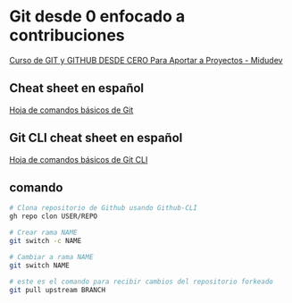 # Git desde 0 enfocado a contribuciones

[Curso de GIT y GITHUB DESDE CERO Para Aportar a Proyectos - Midudev](https://youtu.be/niPExbK8lSw?si=xHWrcET1AS7UyJ03)

## Cheat sheet en español

[Hoja de comandos básicos de Git](/[ESPAÑOL]Git-Cheat-Sheet.md)

## Git CLI cheat sheet en español

[Hoja de comandos básicos de Git CLI](/[ESPAÑOL]-CLI/README.md)

## comando 

```sh
# Clona repositorio de Github usando Github-CLI
gh repo clon USER/REPO
```

```sh
# Crear rama NAME
git switch -c NAME 
```

```sh
# Cambiar a rama NAME
git switch NAME 
```

```bash
# este es el comando para recibir cambios del repositorio forkeado
git pull upstream BRANCH
```
